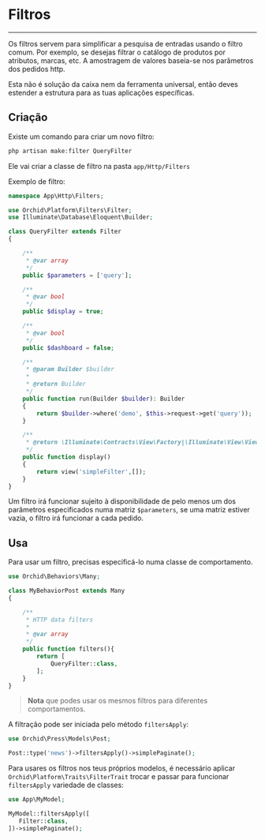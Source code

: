 # Filtros
----------


Os filtros servem para simplificar a pesquisa de entradas usando o filtro comum.
Por exemplo, se desejas filtrar o catálogo de produtos por atributos, marcas, etc.
A amostragem de valores baseia-se nos parâmetros dos pedidos http.

Esta não é solução da caixa nem da ferramenta universal, então deves estender a estrutura para as tuas aplicações específicas.

## Criação

Existe um comando para criar um novo filtro:

```php
php artisan make:filter QueryFilter
```

Ele vai criar a classe de filtro na pasta `app/Http/Filters`


Exemplo de filtro:
```php
namespace App\Http\Filters;

use Orchid\Platform\Filters\Filter;
use Illuminate\Database\Eloquent\Builder;

class QueryFilter extends Filter
{

    /**
     * @var array
     */
    public $parameters = ['query'];

    /**
     * @var bool
     */
    public $display = true;

    /**
     * @var bool
     */
    public $dashboard = false;

    /**
     * @param Builder $builder
     *
     * @return Builder
     */
    public function run(Builder $builder): Builder
    {
        return $builder->where('demo', $this->request->get('query'));
    }

    /**
     * @return \Illuminate\Contracts\View\Factory|\Illuminate\View\View
     */
    public function display()
    {
        return view('simpleFilter',[]);
    }
}
```

Um filtro irá funcionar sujeito à disponibilidade de pelo menos um dos parâmetros especificados numa matriz `$parameters`, se uma matriz estiver vazia, o filtro irá funcionar a cada pedido.

## Usa

Para usar um filtro, precisas especificá-lo numa classe de comportamento.
```php
use Orchid\Behaviors\Many;

class MyBehaviorPost extends Many
{

    /**
     * HTTP data filters
     *
     * @var array
     */
    public function filters(){
        return [
            QueryFilter::class,
        ];
    }
}
```

> **Nota** que podes usar os mesmos filtros para diferentes comportamentos.


A filtração pode ser iniciada pelo método `filtersApply`:
```php
use Orchid\Press\Models\Post;

Post::type('news')->filtersApply()->simplePaginate();
```


Para usares os filtros nos teus próprios modelos, é necessário aplicar `Orchid\Platform\Traits\FilterTrait` trocar e passar para funcionar `filtersApply` variedade de classes:

```php
use App\MyModel;

MyModel::filtersApply([
   Filter::class,
])->simplePaginate();

```
